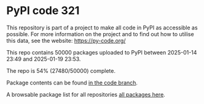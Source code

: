 # PyPI code 321

This repository is part of a project to make all code in PyPI as accessible as possible. For more information 
on the project and to find out how to utilise this data, see the website: https://py-code.org/

This repo contains 50000 packages uploaded to PyPI between 
2025-01-14 23:49 and 2025-01-19 23:53.

The repo is 54% (27480/50000) complete.

Package contents can be found [in the code branch](https://github.com/pypi-data/pypi-mirror-321/tree/code/packages).

A browsable package list for all repositories [all packages here](https://py-code.org/repositories/pypi-mirror-321).



